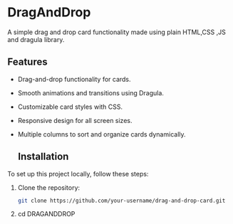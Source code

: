 # DragAndDrop
A simple drag and drop card functionality made using plain HTML,CSS ,JS and dragula library.

## Features

- Drag-and-drop functionality for cards.
- Smooth animations and transitions using Dragula.
- Customizable card styles with CSS.
- Responsive design for all screen sizes.
- Multiple columns to sort and organize cards dynamically.


  ## Installation

To set up this project locally, follow these steps:

1. Clone the repository:
   ```bash
   git clone https://github.com/your-username/drag-and-drop-card.git
 2. cd DRAGANDDROP

   
